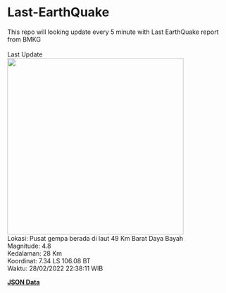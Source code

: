 # Last-EarthQuake
This repo will looking update every 5 minute with Last EarthQuake report from BMKG
<br>
<br>
Last Update
<br>
<img src="https://ews.bmkg.go.id/TEWS/data/20220228223811.mmi.jpg" width="400"/>
<br>
Lokasi: Pusat gempa berada di laut 49 Km Barat Daya Bayah <br>
Magnitude: 4.8 <br>
Kedalaman: 28 Km <br>
Koordinat: 7.34 LS 106.08 BT <br>
Waktu: 28/02/2022 22:38:11 WIB <br>

<a href="./data/data.json">**JSON Data**</a>
